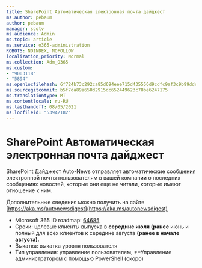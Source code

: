 ```yaml
---
title: SharePoint Автоматическая электронная почта дайджест
ms.author: pebaum
author: pebaum
manager: scotv
ms.audience: Admin
ms.topic: article
ms.service: o365-administration
ROBOTS: NOINDEX, NOFOLLOW
localization_priority: Normal
ms.collection: Adm_O365
ms.custom:
- "9003118"
- "5894"
ms.openlocfilehash: 6f724b73c292ca85d694eee715d435556d9cdfc9af3c9b99ddea1e094f3d16a8
ms.sourcegitcommit: b5f7da89a650d2915dc652449623c78be6247175
ms.translationtype: MT
ms.contentlocale: ru-RU
ms.lasthandoff: 08/05/2021
ms.locfileid: "53942182"
---
```

# <a name="sharepoint-auto-digest-email"></a>SharePoint Автоматическая электронная почта дайджест

SharePoint Дайджест Auto-News отправляет автоматические сообщения электронной почты пользователям в вашей компании о последних сообщениях новостей, которые они еще не читали, которые имеют отношение к ним.

Дополнительные сведения можно получить на сайте [https://aka.ms/autonewsdigest](https://aka.ms/autonewsdigest)

- Microsoft 365 ID roadmap: [64685](https://www.microsoft.com/microsoft-365/roadmap?filters=&featureid=64685)
- Сроки: целевые клиенты выпуска в **середине июля (ранее** июнь и полный для всех клиентов к середине августа **(ранее в начале августа).**
- Выкатка: выкатка уровня пользователя
- Тип управления: управление пользователем, **Управление администратором с помощью PowerShell (скоро)
